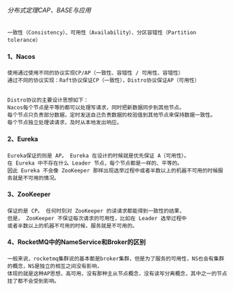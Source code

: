 ###### 分布式定理CAP、BASE与应用 
    一致性（Consistency）、可用性（Availability）、分区容错性（Partition tolerance）

#### 1、Nacos
    使用通过使用不同的协议实现CP/AP（一致性、容错性 / 可用性、容错性）
    通过不同的协议实现：Raft协议保证CP（一致性），Distro协议保证AP（可用性）


    Distro协议的主要设计思想如下：
    Nacos每个节点是平等的都可以处理写请求，同时把新数据同步到其他节点。
    每个节点只负责部分数据，定时发送自己负责数据的校验值到其他节点来保持数据⼀致性。
    每个节点独立处理读请求，及时从本地发出响应。



#### 2、Eureka
    Eureka保证的则是 AP。 Eureka 在设计的时候就是优先保证 A（可用性）。
    在 Eureka 中不存在什么 Leader 节点，每个节点都是一样的、平等的。
    因此 Eureka 不会像 ZooKeeper 那样出现选举过程中或者半数以上的机器不可用的时候服务就是不可用的情况。


#### 3、ZooKeeper 
    保证的是 CP。 任何时刻对 ZooKeeper 的读请求都能得到一致性的结果，
    但是， ZooKeeper 不保证每次请求的可用性，比如在 Leader 选举过程中
    或者半数以上的机器不可用的时候，服务就是不可用的。

#### 4、RocketMQ中的NameService和Broker的区别
    一般来说，rocketmq集群说的基本都是broker集群，但是为了服务的可用性，NS也会有集群的概念，NS是独立的相互之间没有影响，
    体现的就是这种AP思想，高可用，没有那种主从节点概念，没有读写分离概念，其中之一的节点挂了都不会受到影响。
